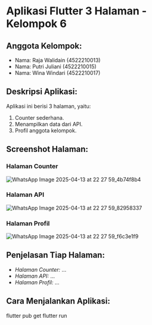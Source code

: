 # Aplikasi Flutter 3 Halaman - Kelompok 6

## Anggota Kelompok:
- Nama: Raja Walidain (4522210013)
- Nama: Putri Juliani (4522210015)
- Nama: Wina Windari (4522210017)

## Deskripsi Aplikasi:
Aplikasi ini berisi 3 halaman, yaitu:
1. Counter sederhana.
2. Menampilkan data dari API.
3. Profil anggota kelompok.

## Screenshot Halaman:
### Halaman Counter
![WhatsApp Image 2025-04-13 at 22 27 59_4b74f8b4](https://github.com/user-attachments/assets/48bac607-632a-4f5d-98ab-a712c03a608b)


### Halaman API
![WhatsApp Image 2025-04-13 at 22 27 59_82958337](https://github.com/user-attachments/assets/9c6bf16d-7618-47a5-a445-9549f0b77abd)


### Halaman Profil
![WhatsApp Image 2025-04-13 at 22 27 59_f6c3e1f9](https://github.com/user-attachments/assets/8de09d29-6059-4318-8f44-b1235ced36ef)


## Penjelasan Tiap Halaman:
- *Halaman Counter:* ...
- *Halaman API:* ...
- *Halaman Profil:* ...

## Cara Menjalankan Aplikasi:
flutter pub get flutter run
